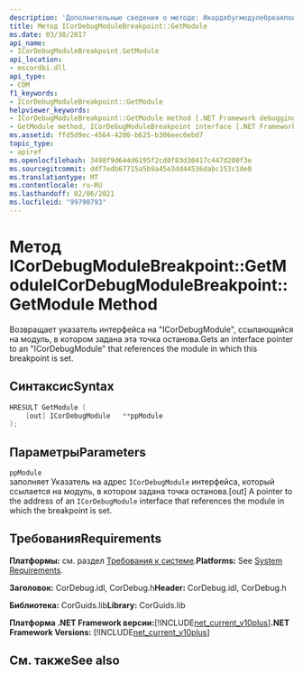 ```yaml
---
description: 'Дополнительные сведения о методе: Икордебугмодулебреакпоинт:: module'
title: Метод ICorDebugModuleBreakpoint::GetModule
ms.date: 03/30/2017
api_name:
- ICorDebugModuleBreakpoint.GetModule
api_location:
- mscordbi.dll
api_type:
- COM
f1_keywords:
- ICorDebugModuleBreakpoint::GetModule
helpviewer_keywords:
- ICorDebugModuleBreakpoint::GetModule method [.NET Framework debugging]
- GetModule method, ICorDebugModuleBreakpoint interface [.NET Framework debugging]
ms.assetid: ffd5d9ec-4564-4200-b625-b306eec0ebd7
topic_type:
- apiref
ms.openlocfilehash: 3498f9d644d6195f2cd0f83d30417c447d200f3e
ms.sourcegitcommit: ddf7edb67715a5b9a45e3dd44536dabc153c1de0
ms.translationtype: MT
ms.contentlocale: ru-RU
ms.lasthandoff: 02/06/2021
ms.locfileid: "99790793"
---
```

# <a name="icordebugmodulebreakpointgetmodule-method"></a><span data-ttu-id="65664-103">Метод ICorDebugModuleBreakpoint::GetModule</span><span class="sxs-lookup"><span data-stu-id="65664-103">ICorDebugModuleBreakpoint::GetModule Method</span></span>

<span data-ttu-id="65664-104">Возвращает указатель интерфейса на "ICorDebugModule", ссылающийся на модуль, в котором задана эта точка останова.</span><span class="sxs-lookup"><span data-stu-id="65664-104">Gets an interface pointer to an "ICorDebugModule" that references the module in which this breakpoint is set.</span></span>  
  
## <a name="syntax"></a><span data-ttu-id="65664-105">Синтаксис</span><span class="sxs-lookup"><span data-stu-id="65664-105">Syntax</span></span>  
  
```cpp  
HRESULT GetModule (  
    [out] ICorDebugModule   **ppModule  
);  
```  
  
## <a name="parameters"></a><span data-ttu-id="65664-106">Параметры</span><span class="sxs-lookup"><span data-stu-id="65664-106">Parameters</span></span>  

 `ppModule`  
 <span data-ttu-id="65664-107">заполняет Указатель на адрес `ICorDebugModule` интерфейса, который ссылается на модуль, в котором задана точка останова.</span><span class="sxs-lookup"><span data-stu-id="65664-107">[out] A pointer to the address of an `ICorDebugModule` interface that references the module in which the breakpoint is set.</span></span>  
  
## <a name="requirements"></a><span data-ttu-id="65664-108">Требования</span><span class="sxs-lookup"><span data-stu-id="65664-108">Requirements</span></span>  

 <span data-ttu-id="65664-109">**Платформы:** см. раздел [Требования к системе](../../get-started/system-requirements.md).</span><span class="sxs-lookup"><span data-stu-id="65664-109">**Platforms:** See [System Requirements](../../get-started/system-requirements.md).</span></span>  
  
 <span data-ttu-id="65664-110">**Заголовок:** CorDebug.idl, CorDebug.h</span><span class="sxs-lookup"><span data-stu-id="65664-110">**Header:** CorDebug.idl, CorDebug.h</span></span>  
  
 <span data-ttu-id="65664-111">**Библиотека:** CorGuids.lib</span><span class="sxs-lookup"><span data-stu-id="65664-111">**Library:** CorGuids.lib</span></span>  
  
 <span data-ttu-id="65664-112">**Платформа .NET Framework версии:**[!INCLUDE[net_current_v10plus](../../../../includes/net-current-v10plus-md.md)]</span><span class="sxs-lookup"><span data-stu-id="65664-112">**.NET Framework Versions:** [!INCLUDE[net_current_v10plus](../../../../includes/net-current-v10plus-md.md)]</span></span>  
  
## <a name="see-also"></a><span data-ttu-id="65664-113">См. также</span><span class="sxs-lookup"><span data-stu-id="65664-113">See also</span></span>
